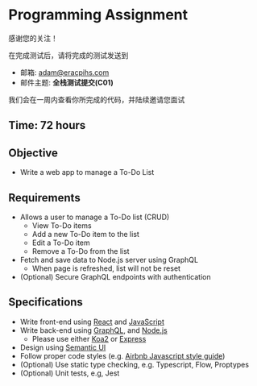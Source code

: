 # Programming Assignment

感谢您的关注！

在完成测试后，请将完成的测试发送到

- 邮箱: adam@eracpihs.com
- 邮件主题: **全栈测试提交(C01)**

我们会在一周内查看你所完成的代码，并陆续邀请您面试

## Time: 72 hours

## Objective

- Write a web app to manage a To-Do List

## Requirements

- Allows a user to manage a To-Do list (CRUD)
  - View To-Do items
  - Add a new To-Do item to the list
  - Edit a To-Do item
  - Remove a To-Do from the list
- Fetch and save data to Node.js server using GraphQL
  - When page is refreshed, list will not be reset
- (Optional) Secure GraphQL endpoints with authentication

## Specifications

- Write front-end using [React](https://zh-hans.reactjs.org/docs/getting-started.html) and [JavaScript](https://developer.mozilla.org/zh-CN/docs/Web/JavaScript)
- Write back-end using [GraphQL](https://graphql.cn/learn/), and [Node.js](https://nodejs.org/zh-cn/docs/guides/getting-started-guide/)
  - Please use either [Koa2](https://koajs.com/#introduction) or [Express](http://www.expressjs.com.cn/)
- Design using [Semantic UI](https://semantic-ui.com/)
- Follow proper code styles (e.g. [Airbnb Javascript style guide](https://github.com/lin-123/javascript))
- (Optional) Use static type checking, e.g. Typescript, Flow, Proptypes
- (Optional) Unit tests, e.g, Jest
